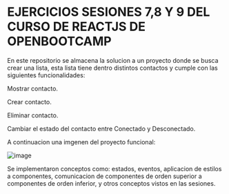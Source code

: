 # EJERCICIOS SESIONES 7,8 Y 9 DEL CURSO DE REACTJS DE OPENBOOTCAMP

En este repositorio se almacena la solucion a un proyecto donde se busca crear una lista, esta lista tiene dentro distintos contactos y cumple con las siguientes funcionalidades:

Mostrar contacto.

Crear contacto.

Eliminar contacto.

Cambiar el estado del contacto entre Conectado y Desconectado.

A continuacion una imgenen del proyecto funcional:

![image](https://user-images.githubusercontent.com/66092398/186053595-b1b285c9-a57d-43a9-803b-86b2d056ea5d.png)

Se implementaron conceptos como: estados, eventos, aplicacion de estilos a componentes, comunicacion de componentes de orden superior a componentes de orden inferior, y otros conceptos vistos en las sesiones. 
